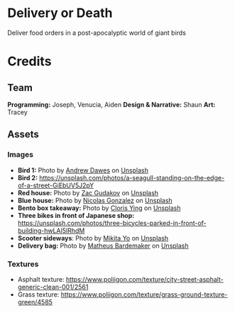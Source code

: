 # Delivery or Death

Deliver food orders in a post-apocalyptic world of giant birds

# Credits

## Team

**Programming:** Joseph, Venucia, Aiden
**Design & Narrative:** Shaun
**Art:** Tracey

## Assets

### Images
* **Bird 1:** Photo by <a href="https://unsplash.com/@andrewdawes?utm_content=creditCopyText&utm_medium=referral&utm_source=unsplash">Andrew Dawes</a> on <a href="https://unsplash.com/photos/a-bird-standing-on-a-sign-vFdRdsCN61w?utm_content=creditCopyText&utm_medium=referral&utm_source=unsplash">Unsplash</a>
* **Bird 2:** https://unsplash.com/photos/a-seagull-standing-on-the-edge-of-a-street-GiEbUV5J2pY
* **Red house:** Photo by <a href="https://unsplash.com/@zacgudakov?utm_content=creditCopyText&utm_medium=referral&utm_source=unsplash">Zac Gudakov</a> on <a href="https://unsplash.com/photos/white-and-brown-concrete-house-near-green-trees-during-daytime-wwqZ8CM21gg?utm_content=creditCopyText&utm_medium=referral&utm_source=unsplash">Unsplash</a>
* **Blue house:** Photo by <a href="https://unsplash.com/@mrngonzalez?utm_content=creditCopyText&utm_medium=referral&utm_source=unsplash">Nicolas Gonzalez</a> on <a href="https://unsplash.com/photos/white-and-gray-wooden-house-near-green-trees-during-daytime-QjuJaMH1rEc?utm_content=creditCopyText&utm_medium=referral&utm_source=unsplash">Unsplash</a>
* **Bento box takeaway:** Photo by <a href="https://unsplash.com/@clorisyy?utm_content=creditCopyText&utm_medium=referral&utm_source=unsplash">Cloris Ying</a> on <a href="https://unsplash.com/photos/assorted-cooked-food-on-black-plastic-container-2BN5MlnLbdU?utm_content=creditCopyText&utm_medium=referral&utm_source=unsplash">Unsplash</a>
* **Three bikes in front of Japanese shop:** https://unsplash.com/photos/three-bicycles-parked-in-front-of-building-hwLAI5lRhdM
* **Scooter sideways**: Photo by <a href="https://unsplash.com/@mikitayo?utm_content=creditCopyText&utm_medium=referral&utm_source=unsplash">Mikita Yo</a> on <a href="https://unsplash.com/photos/man-in-black-jacket-riding-on-bicycle-on-road-during-daytime-6BFX4wLm2e4?utm_content=creditCopyText&utm_medium=referral&utm_source=unsplash">Unsplash</a>
* **Delivery bag:** Photo by <a href="https://unsplash.com/@matheus_bardemaker?utm_content=creditCopyText&utm_medium=referral&utm_source=unsplash">Matheus Bardemaker</a> on <a href="https://unsplash.com/photos/man-in-green-jacket-sitting-on-red-and-black-motor-scooter-RwoXb6lk7rA?utm_content=creditCopyText&utm_medium=referral&utm_source=unsplash">Unsplash</a>

### Textures

* Asphalt texture: https://www.poliigon.com/texture/city-street-asphalt-generic-clean-001/2561
* Grass texture: https://www.poliigon.com/texture/grass-ground-texture-green/4585
